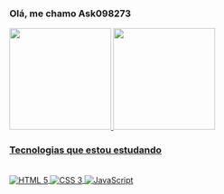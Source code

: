 ### Olá, me chamo Ask098273
<div>
    <a href="https://github.com/Ask098273">
    <img height="180em" src="https://github-readme-stats.vercel.app/api?username=JoaoMarceloGuastala&show_icons=true&theme=radical&include_all_commits=true&count_private=true"/>
    <img height="180em" src="https://github-readme-stats.vercel.app/api/top-langs/?username=Ask098273&layout=compact&langs_count=16&theme=radical"/>
</div>

### Tecnologias que estou estudando

<div style="display: inline_block"><br/>
    <img align="center" alt="HTML 5" src="https://img.shields.io/badge/HTML5-E34F26?style=for-the-badge&logo=html5&logoColor=white">
    <img align="center" alt="CSS 3" src="https://img.shields.io/badge/CSS3-1572B6?style=for-the-badge&logo=css3&logoColor=white">
    <img align="center" alt="JavaScript" src="https://img.shields.io/badge/JavaScript-F7DF1E?style=for-the-badge&logo=javascript&logoColor=black">
</div>
